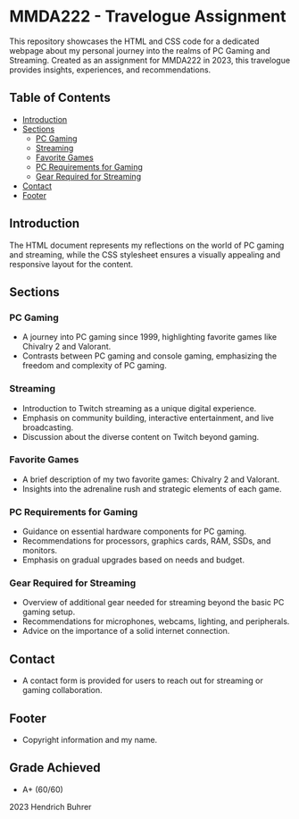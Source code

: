 # MMDA222 - Travelogue Assignment

This repository showcases the HTML and CSS code for a dedicated webpage about my personal journey into the realms of PC Gaming and Streaming. Created as an assignment for MMDA222 in 2023, this travelogue provides insights, experiences, and recommendations.

## Table of Contents
- [Introduction](#introduction)
- [Sections](#sections)
  - [PC Gaming](#pc-gaming)
  - [Streaming](#streaming)
  - [Favorite Games](#favorite-games)
  - [PC Requirements for Gaming](#pc-requirements-for-gaming)
  - [Gear Required for Streaming](#gear-required-for-streaming)
- [Contact](#contact)
- [Footer](#footer)

## Introduction
The HTML document represents my reflections on the world of PC gaming and streaming, while the CSS stylesheet ensures a visually appealing and responsive layout for the content.

## Sections

### PC Gaming
- A journey into PC gaming since 1999, highlighting favorite games like Chivalry 2 and Valorant.
- Contrasts between PC gaming and console gaming, emphasizing the freedom and complexity of PC gaming.

### Streaming
- Introduction to Twitch streaming as a unique digital experience.
- Emphasis on community building, interactive entertainment, and live broadcasting.
- Discussion about the diverse content on Twitch beyond gaming.

### Favorite Games
- A brief description of my two favorite games: Chivalry 2 and Valorant.
- Insights into the adrenaline rush and strategic elements of each game.

### PC Requirements for Gaming
- Guidance on essential hardware components for PC gaming.
- Recommendations for processors, graphics cards, RAM, SSDs, and monitors.
- Emphasis on gradual upgrades based on needs and budget.

### Gear Required for Streaming
- Overview of additional gear needed for streaming beyond the basic PC gaming setup.
- Recommendations for microphones, webcams, lighting, and peripherals.
- Advice on the importance of a solid internet connection.

## Contact
- A contact form is provided for users to reach out for streaming or gaming collaboration.

## Footer
- Copyright information and my name.

## Grade Achieved 
- A+ (60/60)

2023 Hendrich Buhrer
